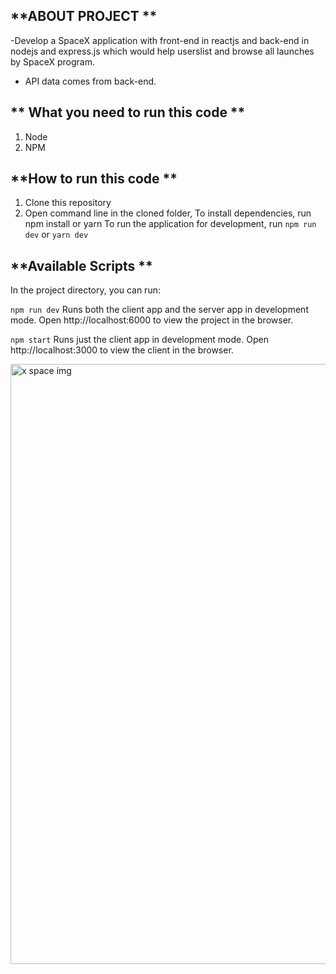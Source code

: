 ## **ABOUT PROJECT **
-Develop a SpaceX application with  front-end in reactjs and back-end in nodejs and express.js which would help userslist and browse all launches by SpaceX program.
- API data comes from back-end.


## ** What you need to run this code **
1. Node 
2. NPM 



## **How to run this code **

1. Clone this repository
2. Open command line in the cloned folder,
To install dependencies, run npm install or yarn
To run the application for development, run `npm run dev` or `yarn dev`


## **Available Scripts **
In the project directory, you can run:

`npm run dev`
Runs both the client app and the server app in development mode.
Open http://localhost:6000 to view the project in the browser.

`npm start`
Runs just the client app in development mode.
Open http://localhost:3000 to view the client in the browser.


<img width="960" alt="x space img" src="https://user-images.githubusercontent.com/62138879/97775531-7016a800-1b87-11eb-88e8-f0a18d3ec345.PNG">
